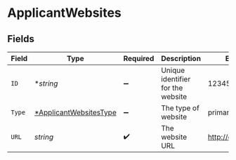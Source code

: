 # ApplicantWebsites


## Fields

| Field                                                                  | Type                                                                   | Required                                                               | Description                                                            | Example                                                                |
| ---------------------------------------------------------------------- | ---------------------------------------------------------------------- | ---------------------------------------------------------------------- | ---------------------------------------------------------------------- | ---------------------------------------------------------------------- |
| `ID`                                                                   | **string*                                                              | :heavy_minus_sign:                                                     | Unique identifier for the website                                      | 12345                                                                  |
| `Type`                                                                 | [*ApplicantWebsitesType](../../models/shared/applicantwebsitestype.md) | :heavy_minus_sign:                                                     | The type of website                                                    | primary                                                                |
| `URL`                                                                  | *string*                                                               | :heavy_check_mark:                                                     | The website URL                                                        | http://example.com                                                     |